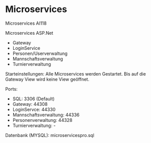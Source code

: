 # Microservices
Microservices AI118

Microservices ASP.Net
- Gateway
- LoginService
- Personen/Userverwaltung
- Mannschaftsverwaltung
- Turnierverwaltung

Starteinstellungen:
Alle Microservices werden Gestartet.
Bis auf die Gateway View wird keine View geöffnet.

Ports:
- SQL: 3306 (Default)
- Gateway: 44308
- LoginServce: 44330
- Mannschaftsverwaltung: 44336
- Personenverwaltung: 44328
- Turnierverwaltung: -

Datenbank (MYSQL):
microservicespro.sql
